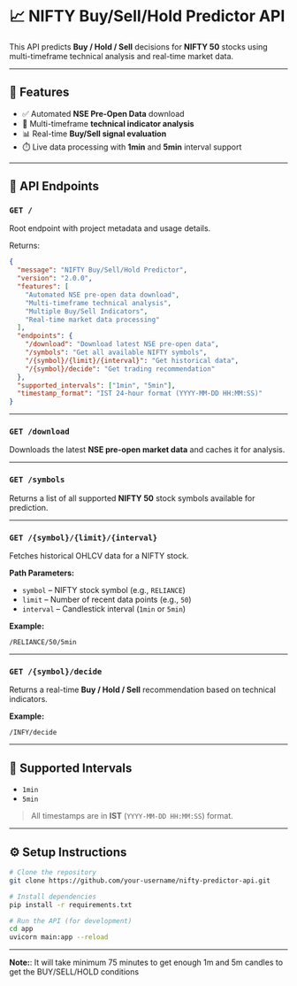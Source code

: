 # 📈 NIFTY Buy/Sell/Hold Predictor API

This API predicts **Buy / Hold / Sell** decisions for **NIFTY 50** stocks using multi-timeframe technical analysis and real-time market data.

---

## 🚀 Features

- ✅ Automated **NSE Pre-Open Data** download  
- 🔄 Multi-timeframe **technical indicator analysis**  
- 📊 Real-time **Buy/Sell signal evaluation**  
- ⏱️ Live data processing with **1min** and **5min** interval support  

---

## 📡 API Endpoints

### `GET /`
Root endpoint with project metadata and usage details.

Returns:
```json
{
  "message": "NIFTY Buy/Sell/Hold Predictor",
  "version": "2.0.0",
  "features": [
    "Automated NSE pre-open data download",
    "Multi-timeframe technical analysis",
    "Multiple Buy/Sell Indicators",
    "Real-time market data processing"
  ],
  "endpoints": {
    "/download": "Download latest NSE pre-open data",
    "/symbols": "Get all available NIFTY symbols",
    "/{symbol}/{limit}/{interval}": "Get historical data",
    "/{symbol}/decide": "Get trading recommendation"
  },
  "supported_intervals": ["1min", "5min"],
  "timestamp_format": "IST 24-hour format (YYYY-MM-DD HH:MM:SS)"
}
```

---

### `GET /download`
Downloads the latest **NSE pre-open market data** and caches it for analysis.

---

### `GET /symbols`
Returns a list of all supported **NIFTY 50** stock symbols available for prediction.

---

### `GET /{symbol}/{limit}/{interval}`
Fetches historical OHLCV data for a NIFTY stock.

**Path Parameters:**
- `symbol` – NIFTY stock symbol (e.g., `RELIANCE`)
- `limit` – Number of recent data points (e.g., `50`)
- `interval` – Candlestick interval (`1min` or `5min`)

**Example:**  
```
/RELIANCE/50/5min
```

---

### `GET /{symbol}/decide`
Returns a real-time **Buy / Hold / Sell** recommendation based on technical indicators.

**Example:**  
```
/INFY/decide
```

---

## 📌 Supported Intervals

- `1min`
- `5min`

> All timestamps are in **IST** (`YYYY-MM-DD HH:MM:SS`) format.

---

## ⚙️ Setup Instructions

```bash
# Clone the repository
git clone https://github.com/your-username/nifty-predictor-api.git

# Install dependencies
pip install -r requirements.txt

# Run the API (for development)
cd app
uvicorn main:app --reload
```

---

 **Note:**: It will take minimum 75 minutes to get enough 1m and 5m candles to get the BUY/SELL/HOLD conditions

